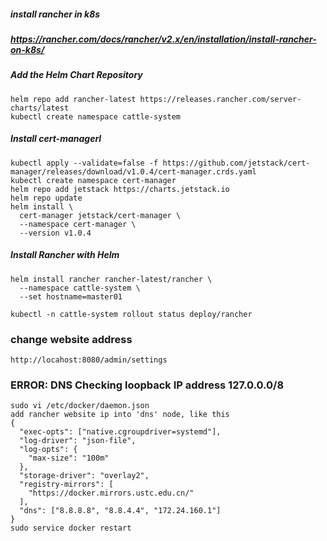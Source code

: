 ##### install rancher in k8s
##### https://rancher.com/docs/rancher/v2.x/en/installation/install-rancher-on-k8s/
##### Add the Helm Chart Repository
```
helm repo add rancher-latest https://releases.rancher.com/server-charts/latest
kubectl create namespace cattle-system
```

##### Install cert-managerl
```
kubectl apply --validate=false -f https://github.com/jetstack/cert-manager/releases/download/v1.0.4/cert-manager.crds.yaml
kubectl create namespace cert-manager
helm repo add jetstack https://charts.jetstack.io
helm repo update
helm install \
  cert-manager jetstack/cert-manager \
  --namespace cert-manager \
  --version v1.0.4
```

##### Install Rancher with Helm
```
helm install rancher rancher-latest/rancher \
  --namespace cattle-system \
  --set hostname=master01

kubectl -n cattle-system rollout status deploy/rancher
```

### change website address 
```
http://locahost:8080/admin/settings
```

### ERROR: DNS Checking loopback IP address 127.0.0.0/8
```
sudo vi /etc/docker/daemon.json
add rancher website ip into 'dns' node, like this 
{
  "exec-opts": ["native.cgroupdriver=systemd"],
  "log-driver": "json-file",
  "log-opts": {
    "max-size": "100m"
  },
  "storage-driver": "overlay2",
  "registry-mirrors": [
    "https://docker.mirrors.ustc.edu.cn/"
  ],
  "dns": ["8.8.8.8", "8.8.4.4", "172.24.160.1"]
}
sudo service docker restart
```